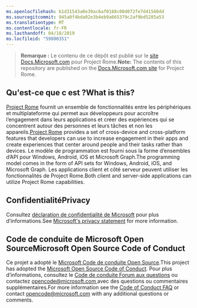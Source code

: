 ```yaml
---
ms.openlocfilehash: b1d31543a0e39ac6af0188c00d072fe7d41560dd
ms.sourcegitcommit: 945a0f4bda02e3b4eb9a665379c2af9bd5285a53
ms.translationtype: MT
ms.contentlocale: fr-FR
ms.lasthandoff: 04/18/2019
ms.locfileid: "59800351"
---
```

> <span data-ttu-id="a350c-101">**Remarque :** Le contenu de ce dépôt est publié sur le [site Docs.Microsoft.com](https://docs.microsoft.com/windows/project-rome/) pour Project Rome.</span><span class="sxs-lookup"><span data-stu-id="a350c-101">**Note:** The contents of this repository are published on the [Docs.Microsoft.com site](https://docs.microsoft.com/windows/project-rome/) for Project Rome.</span></span>

## <a name="what-is-this"></a><span data-ttu-id="a350c-102">Qu'est-ce que c est ?</span><span class="sxs-lookup"><span data-stu-id="a350c-102">What is this?</span></span>
<span data-ttu-id="a350c-103">[Project Rome](https://developer.microsoft.com/windows/project-rome) fournit un ensemble de fonctionnalités entre les périphériques et multiplateforme qui permet aux développeurs pour accroître l’engagement dans leurs applications et créer des expériences qui se concentrent autour des personnes et leurs tâches et non les appareils.</span><span class="sxs-lookup"><span data-stu-id="a350c-103">[Project Rome](https://developer.microsoft.com/windows/project-rome) provides a set of cross-device and cross-platform features that developers can use to increase engagement in their apps and create experiences that center around people and their tasks rather than devices.</span></span> <span data-ttu-id="a350c-104">Le modèle de programmation est fourni sous la forme d’ensembles d’API pour Windows, Android, iOS et Microsoft Graph.</span><span class="sxs-lookup"><span data-stu-id="a350c-104">The programming model comes in the form of API sets for Windows, Android, iOS, and Microsoft Graph.</span></span> <span data-ttu-id="a350c-105">Les applications client et côté serveur peuvent utiliser les fonctionnalités de Project Rome.</span><span class="sxs-lookup"><span data-stu-id="a350c-105">Both client and server-side applications can utilize Project Rome capabilities.</span></span>

## <a name="privacy"></a><span data-ttu-id="a350c-106">Confidentialité</span><span class="sxs-lookup"><span data-stu-id="a350c-106">Privacy</span></span>
<span data-ttu-id="a350c-107">Consultez [déclaration de confidentialité de Microsoft](https://privacy.microsoft.com/en-us/privacystatement/) pour plus d’informations.</span><span class="sxs-lookup"><span data-stu-id="a350c-107">See [Microsoft's privacy statement](https://privacy.microsoft.com/en-us/privacystatement/) for more information.</span></span> 

## <a name="microsoft-open-source-code-of-conduct"></a><span data-ttu-id="a350c-108">Code de conduite de Microsoft Open Source</span><span class="sxs-lookup"><span data-stu-id="a350c-108">Microsoft Open Source Code of Conduct</span></span>
<span data-ttu-id="a350c-109">Ce projet a adopté le [Microsoft Code de conduite Open Source](https://opensource.microsoft.com/codeofconduct/).</span><span class="sxs-lookup"><span data-stu-id="a350c-109">This project has adopted the [Microsoft Open Source Code of Conduct](https://opensource.microsoft.com/codeofconduct/).</span></span>
<span data-ttu-id="a350c-110">Pour plus d’informations, consultez le [Code de conduite Forum aux questions](https://opensource.microsoft.com/codeofconduct/faq/) ou contactez [ opencode@microsoft.com ](mailto:opencode@microsoft.com) avec des questions ou commentaires supplémentaires.</span><span class="sxs-lookup"><span data-stu-id="a350c-110">For more information see the [Code of Conduct FAQ](https://opensource.microsoft.com/codeofconduct/faq/) or contact [opencode@microsoft.com](mailto:opencode@microsoft.com) with any additional questions or comments.</span></span>
